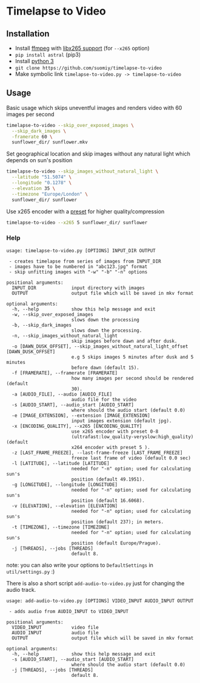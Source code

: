 # Timelapse to Video

## Installation
- Install [ffmpeg](http://ffmpeg.org/) with [libx265 support](https://trac.ffmpeg.org/wiki/Encode/H.265#Gettingffmpegwithlibx265support) (for `--x265` option)
- `pip install astral` (pip3)
- Install [python 3](https://www.python.org/downloads/)
- `git clone https://github.com/suomiy/timelapse-to-video`
- Make symbolic link `timelapse-to-video.py -> timelapse-to-video`

## Usage

Basic usage which skips uneventful images and renders video with 60 images per second

```bash
timelapse-to-video --skip_over_exposed_images \
  --skip_dark_images \
  -framerate 60 \
  sunflower_dir/ sunflower.mkv
```

Set geographical location and skip images without any natural light which depends on sun's position

```bash
timelapse-to-video --skip_images_without_natural_light \
  --latitude "51.5074" \
  --longitude "0.1278" \
  --elevation 35 \
  --timezone "Europe/London" \
  sunflower_dir/ sunflower
```

Use x265 encoder with a [preset](https://x265.readthedocs.io/en/default/presets.html) for higher quality/compression
```bash
timelapse-to-video --x265 5 sunflower_dir/ sunflower
```

### Help
```
usage: timelapse-to-video.py [OPTIONS] INPUT_DIR OUTPUT

 - creates timelapse from series of images from INPUT_DIR
 - images have to be numbered in "abc123.jpg" format
 - skip unfitting images with "-w" "-b" "-n" options

positional arguments:
  INPUT_DIR             input directory with images
  OUTPUT                output file which will be saved in mkv format

optional arguments:
  -h, --help            show this help message and exit
  -w, --skip_over_exposed_images
                        slows down the processing
  -b, --skip_dark_images
                        slows down the processing.
  -n, --skip_images_without_natural_light
                        skip images before dawn and after dusk.
  -o [DAWN_DUSK_OFFSET], --skip_images_without_natural_light_offset [DAWN_DUSK_OFFSET]
                        e.g 5 skips images 5 minutes after dusk and 5 minutes
                        before dawn (default 15).
  -f [FRAMERATE], --framerate [FRAMERATE]
                        how many images per second should be rendered (default
                        30).
  -a [AUDIO_FILE], --audio [AUDIO_FILE]
                        audio file for the video
  -s [AUDIO_START], --audio_start [AUDIO_START]
                        where should the audio start (default 0.0)
  -e [IMAGE_EXTENSION], --extension [IMAGE_EXTENSION]
                        input images extension (default jpg).
  -x [ENCODING_QUALITY], --x265 [ENCODING_QUALITY]
                        use x265 encoder with preset 0-8
                        (ultrafast:low_quality-veryslow:high_quality) (default
                        x264 encoder with preset 5 ).
  -z [LAST_FRAME_FREEZE], --last-frame-freeze [LAST_FRAME_FREEZE]
                        freeze last frame of video (default 0.0 sec)
  -l [LATITUDE], --latitude [LATITUDE]
                        needed for "-n" option; used for calculating sun's
                        position (default 49.1951).
  -g [LONGITUDE], --longitude [LONGITUDE]
                        needed for "-n" option; used for calculating sun's
                        position (default 16.6068).
  -v [ELEVATION], --elevation [ELEVATION]
                        needed for "-n" option; used for calculating sun's
                        position (default 237); in meters.
  -t [TIMEZONE], --timezone [TIMEZONE]
                        needed for "-n" option; used for calculating sun's
                        position (default Europe/Prague).
  -j [THREADS], --jobs [THREADS]
                        default 8.
```

note: you can also write your options to `DefaultSettings` in `util/settings.py` :)


There is also a short script `add-audio-to-video.py` just for changing the audio track.

```
usage: add-audio-to-video.py [OPTIONS] VIDEO_INPUT AUDIO_INPUT OUTPUT

 - adds audio from AUDIO_INPUT to VIDEO_INPUT

positional arguments:
  VIDEO_INPUT           video file
  AUDIO_INPUT           audio file
  OUTPUT                output file which will be saved in mkv format

optional arguments:
  -h, --help            show this help message and exit
  -s [AUDIO_START], --audio_start [AUDIO_START]
                        where should the audio start (default 0.0)
  -j [THREADS], --jobs [THREADS]
                        default 8.
```
